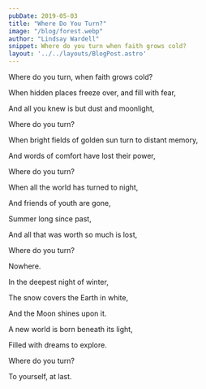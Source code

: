 ```yaml
---
pubDate: 2019-05-03
title: "Where Do You Turn?"
image: "/blog/forest.webp"
author: "Lindsay Wardell"
snippet: Where do you turn when faith grows cold?
layout: '../../layouts/BlogPost.astro'
---
```

Where do you turn, when faith grows cold?

When hidden places freeze over, and fill with fear,

And all you knew is but dust and moonlight,

Where do you turn?

When bright fields of golden sun turn to distant memory,

And words of comfort have lost their power,

Where do you turn?

When all the world has turned to night,

And friends of youth are gone,

Summer long since past,

And all that was worth so much is lost,

Where do you turn?

Nowhere.

In the deepest night of winter,

The snow covers the Earth in white,

And the Moon shines upon it.

A new world is born beneath its light,

Filled with dreams to explore.

Where do you turn?

To yourself, at last.